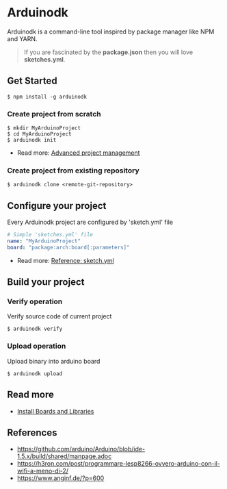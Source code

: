 # Arduinodk

Arduinodk is a command-line tool inspired by package manager like NPM and YARN.

> If you are fascinated by the **package.json** then you will love **sketches.yml**.

## Get Started
```
$ npm install -g arduinodk
```

### Create project from scratch
```
$ mkdir MyArduinoProject
$ cd MyArduinoProject
$ arduinodk init
```
- Read more: [Advanced project management](https://github.com/fulminati/arduinodk/wiki/Advanced-project-management)

### Create project from existing repository
```
$ arduinodk clone <remote-git-repository>
```

## Configure your project
Every Arduinodk project are configured by 'sketch.yml' file
```yml
# Simple 'sketches.yml' file
name: "MyArduinoProject"
board: "package:arch:board[:parameters]"
```
- Read more: [Reference: sketch.yml](https://github.com/fulminati/arduinodk/wiki/Reference:-sketch.yml)

## Build your project

### Verify operation
Verify source code of current project
```
$ arduinodk verify
```

### Upload operation
Upload binary into arduino board
```
$ arduinodk upload
```

## Read more

 - [Install Boards and Libraries](https://github.com/fulminati/arduinodk/wiki/Install-boards-and-libraries)

## References
 - https://github.com/arduino/Arduino/blob/ide-1.5.x/build/shared/manpage.adoc
 - https://h3ron.com/post/programmare-lesp8266-ovvero-arduino-con-il-wifi-a-meno-di-2/
 - https://www.anginf.de/?p=600
 
 
